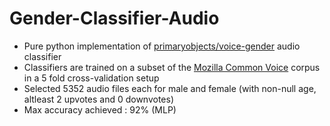# Gender-Classifier-Audio

- Pure python implementation of [primaryobjects/voice-gender](https://github.com/primaryobjects/voice-gender)
audio classifier
- Classifiers are trained on a subset of the [Mozilla Common Voice](https://commonvoice.mozilla.org/en/datasets) corpus in a 5 fold cross-validation setup 
- Selected 5352 audio files each for male and female (with non-null age, altleast 2 upvotes and 0 downvotes) 
- Max accuracy achieved : 92% (MLP) 